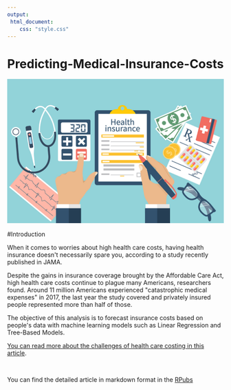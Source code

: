 ```yaml
---
output: 
 html_document:
    css: "style.css" 
---
```

    
    
Predicting-Medical-Insurance-Costs
=========================



![](images/cost-of-health-coverage1.jpg)



#Introduction

When it comes to worries about high health care costs, having health insurance doesn't necessarily spare you, according to a study recently published in JAMA.

Despite the gains in insurance coverage brought by the Affordable Care Act, high health care costs continue to plague many Americans, researchers found. Around 11 million Americans experienced "catastrophic medical expenses" in 2017, the last year the study covered and privately insured people represented more than half of those.

The objective of this analysis is to forecast insurance costs based on people's data with 
machine learning models such as Linear Regression and Tree-Based Models. 


[You can read more about the challenges of health care costing in this article](https://www.npr.org/sections/health-shots/2020/11/12/934146128/despite-aca-coverage-gains-millions-still-suffer-catastrophic-health-care-costs). 

</br>




You can find the detailed article in markdown format in the [RPubs](https://rpubs.com/AndoFreitas)